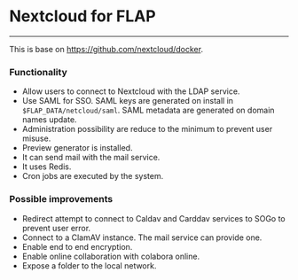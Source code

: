 # Nextcloud for FLAP
---
This is base on https://github.com/nextcloud/docker.

### Functionality
- Allow users to connect to Nextcloud with the LDAP service.
- Use SAML for SSO. SAML keys are generated on install in `$FLAP_DATA/netcloud/saml`. SAML metadata are generated on domain names update.
- Administration possibility are reduce to the minimum to prevent user misuse.
- Preview generator is installed.
- It can send mail with the mail service.
- It uses Redis.
- Cron jobs are executed by the system.

### Possible improvements
- Redirect attempt to connect to Caldav and Carddav services to SOGo to prevent user error.
- Connect to a ClamAV instance. The mail service can provide one.
- Enable end to end encryption.
- Enable online collaboration with colabora online.
- Expose a folder to the local network.

